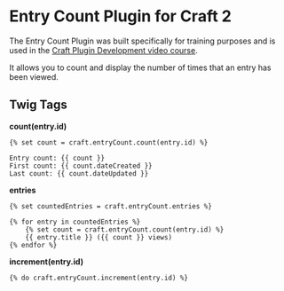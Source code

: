 # Entry Count Plugin for Craft 2

The Entry Count Plugin was built specifically for training purposes and is used in the [Craft Plugin Development video course](https://mijingo.com/products/screencasts/craft-plugin-development/).

It allows you to count and display the number of times that an entry has been viewed.

## Twig Tags

**count(entry.id)**

    {% set count = craft.entryCount.count(entry.id) %}

    Entry count: {{ count }}
    First count: {{ count.dateCreated }}
    Last count: {{ count.dateUpdated }}

**entries**

    {% set countedEntries = craft.entryCount.entries %}

    {% for entry in countedEntries %}
        {% set count = craft.entryCount.count(entry.id) %}
        {{ entry.title }} ({{ count }} views)
    {% endfor %}

**increment(entry.id)**

    {% do craft.entryCount.increment(entry.id) %}
